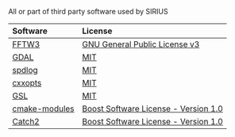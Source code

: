 All or part of third party software used by SIRIUS

| Software        | License                                                       |
|:----------------|:--------------------------------------------------------------|
| [FFTW3]         | [GNU General Public License v3][FFTW3-license]                |
| [GDAL]          | [MIT][GDAL-license]                                           |
| [spdlog]        | [MIT][spdlog-license]                                         |
| [cxxopts]       | [MIT][cxxopts-license]                                        |
| [GSL]           | [MIT][GSL-license]                                            |
| [cmake-modules] | [Boost Software License - Version 1.0][cmake-modules-license] |
| [Catch2]        | [Boost Software License - Version 1.0][Catch2-license]        |

[FFTW3]: http://www.fftw.org/
[FFTW3-license]: http://www.fftw.org/doc/License-and-Copyright.html
[GDAL]: https://gdal.org/
[GDAL-license]: http://svn.osgeo.org/gdal/trunk/gdal/LICENSE.TXT
[spdlog]: https://github.com/gabime/spdlog
[spdlog-license]: https://github.com/gabime/spdlog/blob/v1.x/LICENSE
[cxxopts]: https://github.com/jarro2783/cxxopts
[cxxopts-license]: https://github.com/jarro2783/cxxopts/blob/master/LICENSE
[Catch2]: https://github.com/catchorg/Catch2
[GSL]: https://github.com/Microsoft/GSL
[GSL-license]: https://github.com/Microsoft/GSL/blob/master/LICENSE
[Catch2-license]: https://github.com/catchorg/Catch2/blob/master/LICENSE.txt
[cmake-modules]: https://github.com/rpavlik/cmake-modules
[cmake-modules-license]: https://github.com/rpavlik/cmake-modules/blob/master/LICENSE_1_0.txt